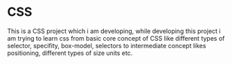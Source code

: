 # CSS
This is a CSS project which i am developing, while developing this project i am trying to learn css from basic core concept of CSS like different types of selector, specifity, box-model, selectors to intermediate concept likes positioning, different types of size units etc.
